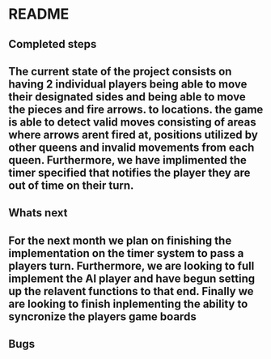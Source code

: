 <h1>README</h1>


<h2> Completed steps <h2>
<p>The current state of the project consists on having 2 individual players being able to move their designated sides and being able to move the pieces and fire arrows. to locations.
the game is able to detect valid moves consisting of areas where arrows arent fired at, positions utilized by other queens and invalid movements from each queen. Furthermore, we have implimented the timer specified that notifies the player they are out of time on their turn.<p>

<h2> Whats next <h2>
<p> For the next month we plan on finishing the implementation on the timer system to pass a players turn. Furthermore, we are looking to full implement the AI player and have begun setting up the relavent functions to that end. Finally we are looking to finish inplementing the ability to syncronize the players game boards<p>

<h2> Bugs <h2>
